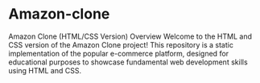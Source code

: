 # Amazon-clone
Amazon Clone (HTML/CSS Version)  Overview Welcome to the HTML and CSS version of the Amazon Clone project! This repository is a static implementation of the popular e-commerce platform, designed for educational purposes to showcase fundamental web development skills using HTML and CSS.
